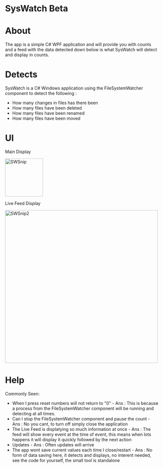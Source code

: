 # SysWatch Beta 

# About
The app is a simple C# WPF application and will provide you with counts and a feed with the data detected down below is what SysWatch will detect and display in counts.

# Detects
SysWatch is a C# Windows application using the FileSystemWatcher component to detect the following :

  - How many changes in files has there been
  - How many files have been deleted
  - How many files have been renamed
  - How many files have been moved

# UI
Main Display

<img width="124" alt="SWSnip" src="https://user-images.githubusercontent.com/48844761/155839377-b76f4aea-3d8e-48f8-b895-6116707d01a0.PNG">

Live Feed Display

<img width="500" alt="SWSnip2" src="https://user-images.githubusercontent.com/48844761/155839393-7cf7bd8c-19bc-4e3f-b852-9e28d8a9e257.PNG">


# Help
Commonly Seen:
  - When I press reset numbers will not return to "0" - Ans : This is because a process from the FileSystemWatcher component will be running and detecting at all times.
  - Can I stop the FileSystemWatcher component and pause the count - Ans : No you cant, to turn off simply close the application
  - The Live Feed is displatying so much information at once - Ans : The feed will show every event at the time of event, this means when lots happens it will display it quickly     followed by the next action
  - Updates - Ans : Often updates will arrive
  - The app wont save current values each time I close/restart - Ans : No form of data saving here, it detects and displays, no interent needed, see the code for yourself, the       small tool is standalone
